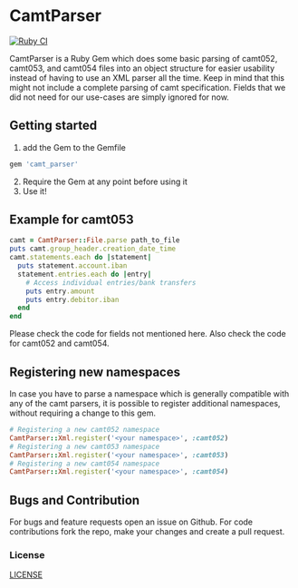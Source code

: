# CamtParser

[![Ruby CI](https://github.com/viafintech/camt_parser/actions/workflows/test.yml/badge.svg)](https://github.com/viafintech/camt_parser/actions/workflows/test.yml)

CamtParser is a Ruby Gem which does some basic parsing of camt052, camt053, and camt054 files into an object
structure for easier usability instead of having to use an XML parser all the time.
Keep in mind that this might not include a complete parsing of camt specification.
Fields that we did not need for our use-cases are simply ignored for now.

## Getting started

1. add the Gem to the Gemfile

```ruby
gem 'camt_parser'
```

2. Require the Gem at any point before using it
3. Use it!

## Example for camt053
```ruby
camt = CamtParser::File.parse path_to_file
puts camt.group_header.creation_date_time
camt.statements.each do |statement|
  puts statement.account.iban
  statement.entries.each do |entry|
    # Access individual entries/bank transfers
    puts entry.amount
    puts entry.debitor.iban
  end
end
```

Please check the code for fields not mentioned here.
Also check the code for camt052 and camt054.

## Registering new namespaces
In case you have to parse a namespace which is generally compatible with any of the camt parsers, it is possible to register additional namespaces, without requiring a change to this gem.
```ruby
# Registering a new camt052 namespace
CamtParser::Xml.register('<your namespace>', :camt052)
# Registering a new camt053 namespace
CamtParser::Xml.register('<your namespace>', :camt053)
# Registering a new camt054 namespace
CamtParser::Xml.register('<your namespace>', :camt054)
```

## Bugs and Contribution
For bugs and feature requests open an issue on Github. For code contributions fork the repo, make your changes and create a pull request.

### License
[LICENSE](LICENSE)
